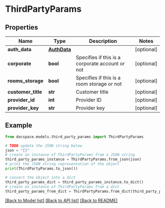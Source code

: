 # ThirdPartyParams


## Properties

Name | Type | Description | Notes
------------ | ------------- | ------------- | -------------
**auth_data** | [**AuthData**](AuthData.md) |  | [optional] 
**corporate** | **bool** | Specifies if this is a corporate account or not | [optional] 
**rooms_storage** | **bool** | Specifies if this is a room storage or not | [optional] 
**customer_title** | **str** | Customer title | [optional] 
**provider_id** | **int** | Provider ID | [optional] 
**provider_key** | **str** | Provider key | [optional] 

## Example

```python
from docspace.models.third_party_params import ThirdPartyParams

# TODO update the JSON string below
json = "{}"
# create an instance of ThirdPartyParams from a JSON string
third_party_params_instance = ThirdPartyParams.from_json(json)
# print the JSON string representation of the object
print(ThirdPartyParams.to_json())

# convert the object into a dict
third_party_params_dict = third_party_params_instance.to_dict()
# create an instance of ThirdPartyParams from a dict
third_party_params_from_dict = ThirdPartyParams.from_dict(third_party_params_dict)
```
[[Back to Model list]](../README.md#documentation-for-models) [[Back to API list]](../README.md#documentation-for-api-endpoints) [[Back to README]](../README.md)


